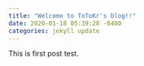 ```yaml
---
title: "Welcome to ToToKr's blog!!"
date: 2020-01-18 05:39:28 -0400
categories: jekyll update
---
```

This is first post test.
